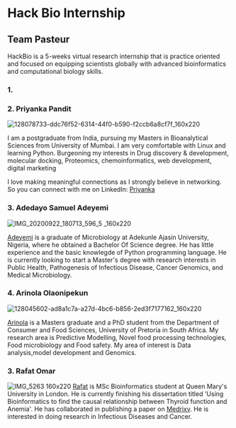 # Hack Bio Internship

## Team Pasteur

HackBio is a 5-weeks virtual research internship that is practice oriented and focused on equipping scientists globally with advanced bioinformatics and computational biology skills.
### 1. 



### 2. Priyanka Pandit
![128078733-ddc76f52-6314-44f0-b590-f2ccb6a8cf7f_160x220](https://user-images.githubusercontent.com/88286477/128080060-4f89d12f-3215-4122-8fe0-30abb3510f80.png)

I am a postgraduate from India, pursuing my Masters in Bioanalytical Sciences from University of Mumbai. I am very comfortable with Linux and learning Python. Burgeoning my interests in Drug discovery & development, molecular docking, Proteomics, chemoinformatics, web development, digital marketing

I love making meaningful connections as I strongly believe in networking. So you can connect with me on LinkedIn: [Priyanka]( https://www.linkedin.com/in/priyanka-pandit-/ )

### 3. Adedayo Samuel Adeyemi

![IMG_20200922_180713_596_5 _160x220](https://user-images.githubusercontent.com/88286477/127997567-4e735b01-94f4-435f-94c0-e69f58fbdc73.jpg)

[Adeyemi](https://www.linkedin.com/in/samuel-adedayo-62b479145/) is a graduate of Microbiology at Adekunle Ajasin University, Nigeria, where he obtained a Bachelor Of Science degree. He has little experience and the basic knowlegde of Python programming language. He is currently looking to start a Master's degree with research interests in Public Health, Pathogenesis of Infectious Disease, Cancer Genomics, and Medical Microbiology.

### 4. Arinola Olaonipekun
![128045602-ad8a1c7a-a27d-4bc6-b856-2ed3f7177162_160x220](https://user-images.githubusercontent.com/88286477/128060556-dc2071a4-5602-4f25-87d3-6113627074cc.jpeg)

[Arinola](https://www.linkedin.com/in/arinola-olaonipekun-1744091b/) is a Masters graduate and a PhD student from the Department of Consumer and Food Sciences, University of Pretoria in South Africa. My research area is Predictive Modelling, Novel food processing technologies, Food microbiology and Food safety. My area of interest is Data analysis,model development and Genomics.


### 3. Rafat Omar
![IMG_5263 160x220](https://user-images.githubusercontent.com/73296870/128199452-6446e205-70ee-479f-8110-a348233e049c.jpg)
[Rafat](www.linkedin.com/in/rafat-o-823224101) is MSc Bioinformatics student at Queen Mary's University in London. He is currently finishing his dissertation titled 'Using Bioinformatics to find the causal relationship between Thyroid function and Anemia'. He has collaborated in publishing a paper on [Medrixv](https://www.medrxiv.org/content/10.1101/2021.06.20.21259140v1). He is interested in doing research in Infectious Diseases and Cancer.
